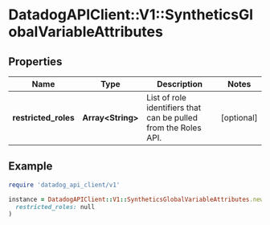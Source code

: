 # DatadogAPIClient::V1::SyntheticsGlobalVariableAttributes

## Properties

| Name                 | Type                    | Description                                                     | Notes      |
| -------------------- | ----------------------- | --------------------------------------------------------------- | ---------- |
| **restricted_roles** | **Array&lt;String&gt;** | List of role identifiers that can be pulled from the Roles API. | [optional] |

## Example

```ruby
require 'datadog_api_client/v1'

instance = DatadogAPIClient::V1::SyntheticsGlobalVariableAttributes.new(
  restricted_roles: null
)
```
